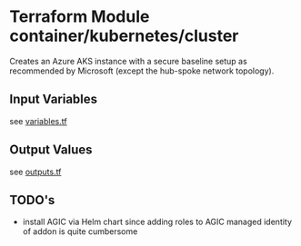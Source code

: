 # Terraform Module container/kubernetes/cluster 

Creates an Azure AKS instance with a secure baseline setup as recommended by Microsoft
(except the hub-spoke network topology).

## Input Variables

see [variables.tf](variables.tf)

## Output Values

see [outputs.tf](outputs.tf)

## TODO's

* install AGIC via Helm chart since adding roles to AGIC managed identity of addon is quite cumbersome
